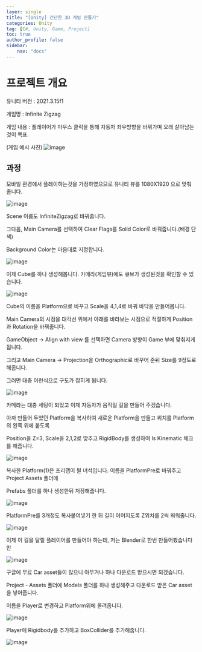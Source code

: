 ```yaml
---
layer: single
title: "[Unity] 간단한 3D 게임 만들기"
categories: Unity
tag: [C#, Unity, Game, Project]
toc: true
author_profile: false
sidebar: 
    nav: "docs"
---
```


# 프로젝트 개요
유니티 버전 : 2021.3.15f1

게임명 : Infinite Zigzag

게임 내용 : 플레이어가 마우스 클릭을 통해 자동차 좌우방향을 바꿔가며 오래 살아남는것이 목표.

(게임 예시 사진)
![image](/images/2023/2023-01-11/example.jpg)


## 과정

모바일 환경에서 플레이하는것을 가정하였으므로 유니티 뷰를 1080X1920 으로 맞춰줍니다.

![image](/images/2023/2023-01-11/capture1.png)


Scene 이름도 InfiniteZigzag로 바꿔줍니다.


그다음, Main Camera를 선택하여 Clear Flags를 Solid Color로 바꿔줍니다.(배경 단색)


Background Color는 마음대로 지정합니다.

![image](/images/2023/2023-01-11/capture2.png)



이제 Cube를 하나 생성해봅니다. 카메라(게임뷰)에도 큐브가 생성된것을 확인할 수 있습니다.

![image](/images/2023/2023-01-11/capture3.png)


Cube의 이름을 Platform으로 바꾸고 Scale을 4,1,4로 바꿔 바닥을 만들어봅니다.


Main Camera의 시점을 대각선 위에서 아래를 바라보는 시점으로 적절하게 Position과 Rotation을 바꿔줍니다.

GameObject -> Align with view 를 선택하면 Camera 방향이 Game 뷰에 맞춰지게 됩니다.

그리고 Main Camera -> Projection을 Orthographic로 바꾸어 준뒤 Size를 9정도로 해줍니다.


그러면 대충 이런식으로 구도가 잡히게 됩니다.

![image](/images/2023/2023-01-11/capture4.png)



카메라는 대충 세팅이 되었고 이제 자동차가 움직일 길을 만들어 주겠습니다.



아까 만들어 두었던 Platform을 복사하여 새로운 Platform을 만들고 위치를 Platform의 왼쪽 위에 붙도록 

Position을 Z=3, Scale을 2,1,2로 맞추고 RigidBody를 생성하여 Is Kinematic 체크를 해줍니다.

![image](/images/2023/2023-01-11/capture5.png)



복사한 Platform(1)은 프리팹이 될 녀석입니다. 이름을 PlatformPre로 바꿔주고 Project Assets 폴더에

Prefabs 폴더를 하나 생성한뒤 저장해줍니다.

![image](/images/2023/2023-01-11/capture6.png)


PlatformPre를 3개정도 복사붙여넣기 한 뒤 길이 이어지도록 Z위치를 2씩 띄워줍니다.

![image](/images/2023/2023-01-11/capture7.png)





이제 이 길을 달릴 플레이어를 만들어야 하는데, 저는 Blender로 한번 만들어봤습니다만

![image](/images/2023-01-11/capture8.png)


구글에 무료 Car asset들이 많으니 아무거나 하나 다운로드 받으시면 되겠습니다.




Project - Assets 폴더에 Models 폴더를 하나 생성해주고 다운로드 받은 Car asset을 넣어줍니다.

이름을 Player로 변경하고 Platform위에 올려줍니다.

![image](/images/2023-01-11/capture9.png)




Player에 Rigidbody를 추가하고 BoxCollider를 추가해줍니다.

![image](/images/2023-01-11/capture10.png)


